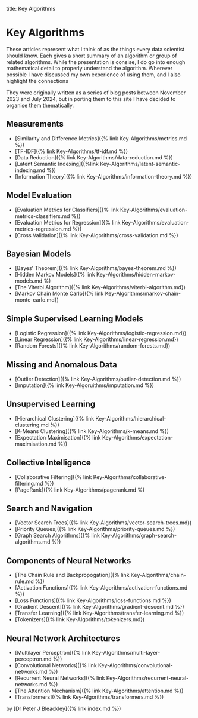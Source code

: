 title: Key Algorithms

# Key Algorithms

These articles represent what I think of as the things every data scientist should know. Each gives a short summary of an algorithm or group of related algorithms. While the presentation is consise, I do go into enough mathematical detail to properly understand the algorithm. Wherever possible I have discussed my own experience of using them, and I also highlight the connections 

They were originally written as a series of blog posts between November 2023 and July 2024, but in porting them to this site I have decided to organise them thematically.

## Measurements
* [Similarity and Difference Metrics]({% link Key-Algorithms/metrics.md %})
* [TF-IDF]({% link Key-Algorithms/tf-idf.md %})
* [Data Reduction]({% link Key-Algorithms/data-reduction.md %})
* [Latent Semantic Indexing]({%link Key-Algorithms/latent-semantic-indexing.md %})
* [Information Theory]({% link Key-Algorithms/information-theory.md %})

## Model Evaluation
* [Evaluation Metrics for Classifiers]({% link Key-Algorithms/evaluation-metrics-classifiers.md %})
* [Evaluation Metrics for Regression]({% link Key-Algorithms/evaluation-metrics-regression.md %})
* [Cross Validation]({% link Key-Algorithms/cross-validation.md %})

## Bayesian Models
* [Bayes' Theorem]({% link Key-Algorithms/bayes-theorem.md %})
* [Hidden Markov Models]({% link Key-Algorithms/hidden-markov-models.md %)
* [The Viterbi Algorithm]({% link Key-Algorithms/viterbi-algorithm.md})
* [Markov Chain Monte Carlo]({% link Key-Algorithms/markov-chain-monte-carlo.md})

## Simple Supervised Learning Models
* [Logistic Regression]({% link Key-Algorithms/logistic-regression.md})
* [Linear Regression]({% link Key-Algorithms/linear-regression.md})
* [Random Forests]({% link Key-Algorithms/random-forests.md})

## Missing and Anomalous Data 
* [Outlier Detection]({% link Key-Algorithms/outlier-detection.md %})
* [Imputation]({% link Key-Algoruithms/imputation.md %})

## Unsupervised Learning
* [Hierarchical Clustering]({% link Key-Algorithms/hierarchical-clustering.md %})
* [K-Means Clustering]({% link Key-Algorithms/k-means.md %})
* [Expectation Maximisation]({% link Key-Algorithms/expectation-maximisation.md %})

## Collective Intelligence
* [Collaborative Filtering]({% link Key-Algorithms/collaborative-filtering.md %})
* [PageRank]({% link Key-Algorithms/pagerank.md %)

## Search and Navigation
* [Vector Search Trees]({% link Key-Algorithms/vector-search-trees.md})
* [Priority Queues]({% link Key-Algorithms/priority-queues.md %})
* [Graph Search Algorithms]({% link Key-Algorithms/graph-search-algorithms.md %})

## Components of Neural Networks
* [The Chain Rule and Backpropogation]({% link Key-Algorithms/chain-rule.md %})
* [Activation Functions]({% link Key-Algorithms/activation-functions.md %})
* [Loss Functions]({% link Key-Algorithms/loss-functions.md %})
* [Gradient Descent]({% link Key-Algorithms/gradient-descent.md %})
* [Transfer Learning]({% link Key-Algorithms/transfer-learning.md %})
* [Tokenizers]({% link Key-Algorithms/tokenizers.md})

## Neural Network Architectures
* [Multilayer Perceptron]({% link Key-Algorithms/multi-layer-perceptron.md %})
* [Convolutional Networks]({% link Key-Algorithms/convolutional-networks.md %})
* [Recurrent Neural Networks]({% link Key-Algorithms/recurrent-neural-networks.md %})
* [The Attention Mechanism]({% link Key-Algorithms/attention.md %})
* [Transformers]({% link Key-Algorithms/transformers.md %})

by [Dr Peter J Bleackley]({% link index.md %})
